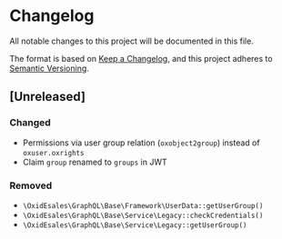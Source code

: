 # Changelog
All notable changes to this project will be documented in this file.

The format is based on [Keep a Changelog](https://keepachangelog.com/en/1.0.0/),
and this project adheres to [Semantic Versioning](https://semver.org/spec/v2.0.0.html).

## [Unreleased]

### Changed

- Permissions via user group relation (`oxobject2group`) instead of `oxuser.oxrights`
- Claim `group` renamed to `groups` in JWT

### Removed

- `\OxidEsales\GraphQL\Base\Framework\UserData::getUserGroup()`
- `\OxidEsales\GraphQL\Base\Service\Legacy::checkCredentials()`
- `\OxidEsales\GraphQL\Base\Service\Legacy::getUserGroup()`


[4.0.0]: https://github.com/OXID-eSales/graphql-base-module/compare/v3.2.0...v4.0.0
